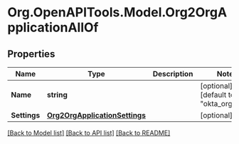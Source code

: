 # Org.OpenAPITools.Model.Org2OrgApplicationAllOf

## Properties

Name | Type | Description | Notes
------------ | ------------- | ------------- | -------------
**Name** | **string** |  | [optional] [default to "okta_org2org"]
**Settings** | [**Org2OrgApplicationSettings**](Org2OrgApplicationSettings.md) |  | [optional] 

[[Back to Model list]](../README.md#documentation-for-models) [[Back to API list]](../README.md#documentation-for-api-endpoints) [[Back to README]](../README.md)

